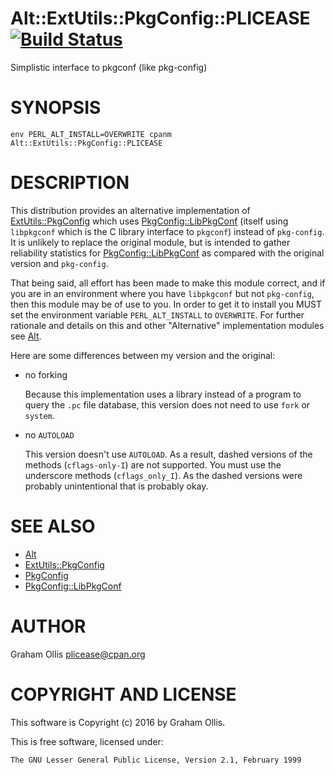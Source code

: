 # Alt::ExtUtils::PkgConfig::PLICEASE [![Build Status](https://secure.travis-ci.org/plicease/Alt-ExtUtils-PkgConfig-PLICEASE.png)](http://travis-ci.org/plicease/Alt-ExtUtils-PkgConfig-PLICEASE)

Simplistic interface to pkgconf (like pkg-config)

# SYNOPSIS

    env PERL_ALT_INSTALL=OVERWRITE cpanm Alt::ExtUtils::PkgConfig::PLICEASE

# DESCRIPTION

This distribution provides an alternative implementation of [ExtUtils::PkgConfig](https://metacpan.org/pod/ExtUtils::PkgConfig) which uses [PkgConfig::LibPkgConf](https://metacpan.org/pod/PkgConfig::LibPkgConf) 
(itself using `libpkgconf` which is the C library interface to `pkgconf`) instead of `pkg-config`.  It is unlikely
to replace the original module, but is intended to gather reliability statistics for [PkgConfig::LibPkgConf](https://metacpan.org/pod/PkgConfig::LibPkgConf) as compared
with the original version and `pkg-config`.

That being said, all effort has been made to make this module correct, and if you are in an environment where you have
`libpkgconf` but not `pkg-config`, then this module may be of use to you.  In order to get it to install you MUST set
the environment variable `PERL_ALT_INSTALL` to `OVERWRITE`.  For further rationale and details on this and other
"Alternative" implementation modules see [Alt](https://metacpan.org/pod/Alt).

Here are some differences between my version and the original:

- no forking

    Because this implementation uses a library instead of a program to query the `.pc` file database, this version does
    not need to use `fork` or `system`.

- no `AUTOLOAD`

    This version doesn't use `AUTOLOAD`.  As a result, dashed versions of the methods (`cflags-only-I`) are not supported.
    You must use the underscore methods (`cflags_only_I`).  As the dashed versions were probably unintentional that is
    probably okay.

# SEE ALSO

- [Alt](https://metacpan.org/pod/Alt)
- [ExtUtils::PkgConfig](https://metacpan.org/pod/ExtUtils::PkgConfig)
- [PkgConfig](https://metacpan.org/pod/PkgConfig)
- [PkgConfig::LibPkgConf](https://metacpan.org/pod/PkgConfig::LibPkgConf)

# AUTHOR

Graham Ollis <plicease@cpan.org>

# COPYRIGHT AND LICENSE

This software is Copyright (c) 2016 by Graham Ollis.

This is free software, licensed under:

    The GNU Lesser General Public License, Version 2.1, February 1999
